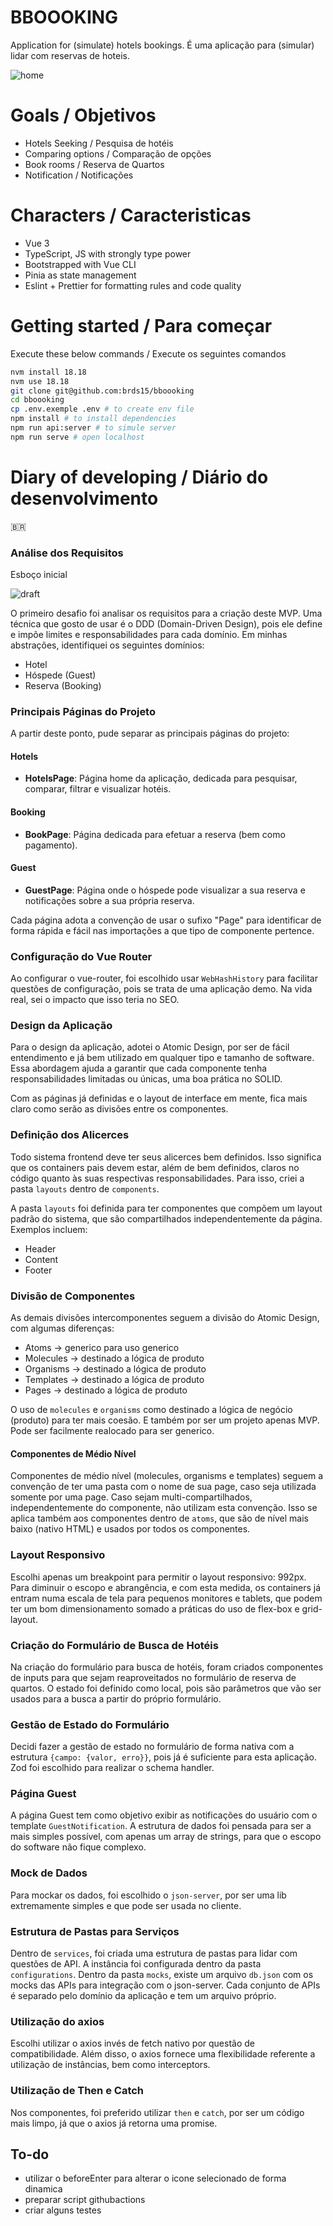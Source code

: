 # BBOOOKING

Application for (simulate) hotels bookings.
É uma aplicação para (simular) lidar com reservas de hoteis.

![home](screenshots/img.png)

# Goals / Objetivos

- Hotels Seeking / Pesquisa de hotéis
- Comparing options / Comparação de opções
- Book rooms / Reserva de Quartos
- Notification / Notificações

# Characters / Caracteristicas

- Vue 3
- TypeScript, JS with strongly type power
- Bootstrapped with Vue CLI
- Pinia as state management
- Eslint + Prettier for formatting rules and code quality

# Getting started / Para começar

Execute these below commands / Execute os seguintes comandos

```sh
nvm install 18.18
nvm use 18.18
git clone git@github.com:brds15/bboooking
cd bboooking
cp .env.exemple .env # to create env file
npm install # to install dependencies
npm run api:server # to simule server
npm run serve # open localhost
```

# Diary of developing / Diário do desenvolvimento


🇧🇷
### Análise dos Requisitos
Esboço inicial

![draft](screenshots/draft.png)

O primeiro desafio foi analisar os requisitos para a criação deste MVP. Uma técnica que gosto de usar é o DDD (Domain-Driven Design), pois ele define e impõe limites e responsabilidades para cada domínio. Em minhas abstrações, identifiquei os seguintes domínios:
- Hotel
- Hóspede (Guest)
- Reserva (Booking)

### Principais Páginas do Projeto
A partir deste ponto, pude separar as principais páginas do projeto:

#### Hotels
- **HotelsPage**: Página home da aplicação, dedicada para pesquisar, comparar, filtrar e visualizar hotéis.

#### Booking
- **BookPage**: Página dedicada para efetuar a reserva (bem como pagamento).

#### Guest
- **GuestPage**: Página onde o hóspede pode visualizar a sua reserva e notificações sobre a sua própria reserva.

Cada página adota a convenção de usar o sufixo "Page" para identificar de forma rápida e fácil nas importações a que tipo de componente pertence.

### Configuração do Vue Router
Ao configurar o vue-router, foi escolhido usar `WebHashHistory` para facilitar questões de configuração, pois se trata de uma aplicação demo. Na vida real, sei o impacto que isso teria no SEO.

### Design da Aplicação
Para o design da aplicação, adotei o Atomic Design, por ser de fácil entendimento e já bem utilizado em qualquer tipo e tamanho de software. Essa abordagem ajuda a garantir que cada componente tenha responsabilidades limitadas ou únicas, uma boa prática no SOLID.

Com as páginas já definidas e o layout de interface em mente, fica mais claro como serão as divisões entre os componentes.

### Definição dos Alicerces
Todo sistema frontend deve ter seus alicerces bem definidos. Isso significa que os containers pais devem estar, além de bem definidos, claros no código quanto às suas respectivas responsabilidades. Para isso, criei a pasta `layouts` dentro de `components`.

A pasta `layouts` foi definida para ter componentes que compõem um layout padrão do sistema, que são compartilhados independentemente da página. Exemplos incluem:
- Header
- Content
- Footer

### Divisão de Componentes
As demais divisões intercomponentes seguem a divisão do Atomic Design, com algumas diferenças:
- Atoms -> generico para uso generico
- Molecules -> destinado a lógica de produto
- Organisms -> destinado a lógica de produto
- Templates -> destinado a lógica de produto
- Pages -> destinado a lógica de produto

O uso de `molecules` e `organisms` como destinado a lógica de negócio (produto) para ter mais coesão. E também por ser um projeto apenas MVP. Pode ser facilmente realocado para ser generico.

#### Componentes de Médio Nível
Componentes de médio nível (molecules, organisms e templates) seguem a convenção de ter uma pasta com o nome de sua page, caso seja utilizada somente por uma page. Caso sejam multi-compartilhados, independentemente do componente, não utilizam esta convenção. Isso se aplica também aos componentes dentro de `atoms`, que são de nível mais baixo (nativo HTML) e usados por todos os componentes.

### Layout Responsivo
Escolhi apenas um breakpoint para permitir o layout responsivo: 992px. Para diminuir o escopo e abrangência, e com esta medida, os containers já entram numa escala de tela para pequenos monitores e tablets, que podem ter um bom dimensionamento somado a práticas do uso de flex-box e grid-layout.

### Criação do Formulário de Busca de Hotéis
Na criação do formulário para busca de hotéis, foram criados componentes de inputs para que sejam reaproveitados no formulário de reserva de quartos. O estado foi definido como local, pois são parâmetros que vão ser usados para a busca a partir do próprio formulário.

### Gestão de Estado do Formulário
Decidi fazer a gestão de estado no formulário de forma nativa com a estrutura `{campo: {valor, erro}}`, pois já é suficiente para esta aplicação. Zod foi escolhido para realizar o schema handler.

### Página Guest
A página Guest tem como objetivo exibir as notificações do usuário com o template `GuestNotification`. A estrutura de dados foi pensada para ser a mais simples possível, com apenas um array de strings, para que o escopo do software não fique complexo.

### Mock de Dados
Para mockar os dados, foi escolhido o `json-server`, por ser uma lib extremamente simples e que pode ser usada no cliente.

### Estrutura de Pastas para Serviços
Dentro de `services`, foi criada uma estrutura de pastas para lidar com questões de API. A instância foi configurada dentro da pasta `configurations`. Dentro da pasta `mocks`, existe um arquivo `db.json` com os mocks das APIs para integração com o json-server. Cada conjunto de APIs é separado pelo domínio da aplicação e tem um arquivo próprio.

### Utilização do axios
Escolhi utilizar o axios invés de fetch nativo por questão de compatibilidade. Além disso, o axios fornece uma flexibilidade referente a utilização de instâncias, bem como interceptors.  

### Utilização de Then e Catch
Nos componentes, foi preferido utilizar `then` e `catch`, por ser um código mais limpo, já que o axios já retorna uma promise.


## To-do
- utilizar o beforeEnter para alterar o icone selecionado de forma dinamica
- preparar script githubactions
- criar alguns testes
